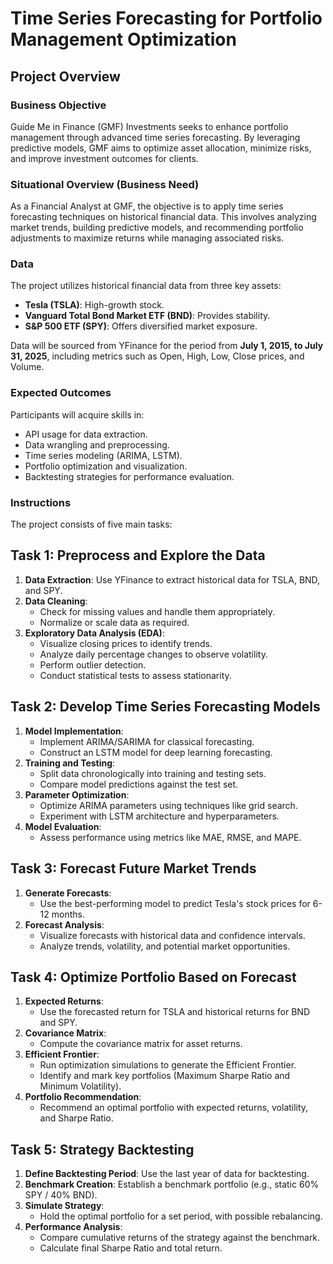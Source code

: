 # Time Series Forecasting for Portfolio Management Optimization

## Project Overview

### Business Objective
Guide Me in Finance (GMF) Investments seeks to enhance portfolio management through advanced time series forecasting. By leveraging predictive models, GMF aims to optimize asset allocation, minimize risks, and improve investment outcomes for clients.

### Situational Overview (Business Need)
As a Financial Analyst at GMF, the objective is to apply time series forecasting techniques on historical financial data. This involves analyzing market trends, building predictive models, and recommending portfolio adjustments to maximize returns while managing associated risks.

### Data
The project utilizes historical financial data from three key assets:
- **Tesla (TSLA)**: High-growth stock.
- **Vanguard Total Bond Market ETF (BND)**: Provides stability.
- **S&P 500 ETF (SPY)**: Offers diversified market exposure.

Data will be sourced from YFinance for the period from **July 1, 2015, to July 31, 2025**, including metrics such as Open, High, Low, Close prices, and Volume.

### Expected Outcomes
Participants will acquire skills in:
- API usage for data extraction.
- Data wrangling and preprocessing.
- Time series modeling (ARIMA, LSTM).
- Portfolio optimization and visualization.
- Backtesting strategies for performance evaluation.

### Instructions
The project consists of five main tasks:

## Task 1: Preprocess and Explore the Data
1. **Data Extraction**: Use YFinance to extract historical data for TSLA, BND, and SPY.
2. **Data Cleaning**:
   - Check for missing values and handle them appropriately.
   - Normalize or scale data as required.
3. **Exploratory Data Analysis (EDA)**:
   - Visualize closing prices to identify trends.
   - Analyze daily percentage changes to observe volatility.
   - Perform outlier detection.
   - Conduct statistical tests to assess stationarity.

## Task 2: Develop Time Series Forecasting Models
1. **Model Implementation**:
   - Implement ARIMA/SARIMA for classical forecasting.
   - Construct an LSTM model for deep learning forecasting.
2. **Training and Testing**:
   - Split data chronologically into training and testing sets.
   - Compare model predictions against the test set.
3. **Parameter Optimization**:
   - Optimize ARIMA parameters using techniques like grid search.
   - Experiment with LSTM architecture and hyperparameters.
4. **Model Evaluation**:
   - Assess performance using metrics like MAE, RMSE, and MAPE.

## Task 3: Forecast Future Market Trends
1. **Generate Forecasts**:
   - Use the best-performing model to predict Tesla's stock prices for 6-12 months.
2. **Forecast Analysis**:
   - Visualize forecasts with historical data and confidence intervals.
   - Analyze trends, volatility, and potential market opportunities.

## Task 4: Optimize Portfolio Based on Forecast
1. **Expected Returns**:
   - Use the forecasted return for TSLA and historical returns for BND and SPY.
2. **Covariance Matrix**:
   - Compute the covariance matrix for asset returns.
3. **Efficient Frontier**:
   - Run optimization simulations to generate the Efficient Frontier.
   - Identify and mark key portfolios (Maximum Sharpe Ratio and Minimum Volatility).
4. **Portfolio Recommendation**:
   - Recommend an optimal portfolio with expected returns, volatility, and Sharpe Ratio.

## Task 5: Strategy Backtesting
1. **Define Backtesting Period**: Use the last year of data for backtesting.
2. **Benchmark Creation**: Establish a benchmark portfolio (e.g., static 60% SPY / 40% BND).
3. **Simulate Strategy**:
   - Hold the optimal portfolio for a set period, with possible rebalancing.
4. **Performance Analysis**:
   - Compare cumulative returns of the strategy against the benchmark.
   - Calculate final Sharpe Ratio and total return.

